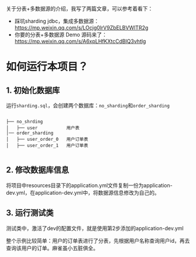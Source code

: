 关于分表+多数据源的介绍，我写了两篇文章，可以参考着看下：

- 踩坑sharding jdbc，集成多数据源：https://mp.weixin.qq.com/s/LOcjg0lrV9ZbELBVWlTR2g
- 你要的分表+多数据源 Demo 源码来了：https://mp.weixin.qq.com/s/A6xpLHfKXtcCdBlQ3vhtlg

# 如何运行本项目？

## 1. 初始化数据库
运行`sharding.sql`，会创建两个数据库：`no_sharding`和`order_sharding`
```

├── no_shrding
│   ├── user           用户表
│── order_sharding
│   ├── user_order_0   用户订单表
│   ├── user_order_1   用户订单表
   
```

## 2. 修改数据库信息
将项目中resources目录下的application.yml文件复制一份为application-dev.yml，在application-dev.yml中，将数据源信息修改为自己的。

## 3. 运行测试类
测试类中，激活了dev的配置文件，就是使用第2步添加的application-dev.yml

整个示例比较简单：用户的订单表进行了分表，先根据用户名称查询用户id，再去查询该用户的订单。麻雀虽小五脏俱全。